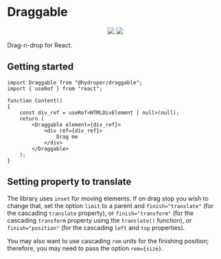 # Draggable

<p align="center">
  <a href="https://jsr.io/@hydroper/draggable"><img src="https://img.shields.io/jsr/v/@hydroper/metrocomponents"></a>
  <a href="https://jsr.io/@hydroper/draggable/doc"><img src="https://img.shields.io/badge/API%20Documentation-gray"></a>
</p>

Drag-n-drop for React.

## Getting started

```tsx
import Draggable from "@hydroper/draggable";
import { useRef } from "react";

function Content()
{
    const div_ref = useRef<HTMLDivElement | null>(null);
    return (
        <Draggable element={div_ref}>
            <div ref={div_ref}>
                Drag me
            </div>
        </Draggable>
    );
}
```

## Setting property to translate

The library uses `inset` for moving elements. If on drag stop you wish to change that, set the option `limit` to a parent and `finish="translate"` (for the cascading `translate` property), or `finish="transform"` (for the cascading `transform` property using the `translate()` function), or `finish="position"` (for the cascading `left` and `top` properties).

You may also want to use cascading `rem` units for the finishing position; therefore, you may need to pass the option `rem={size}`.